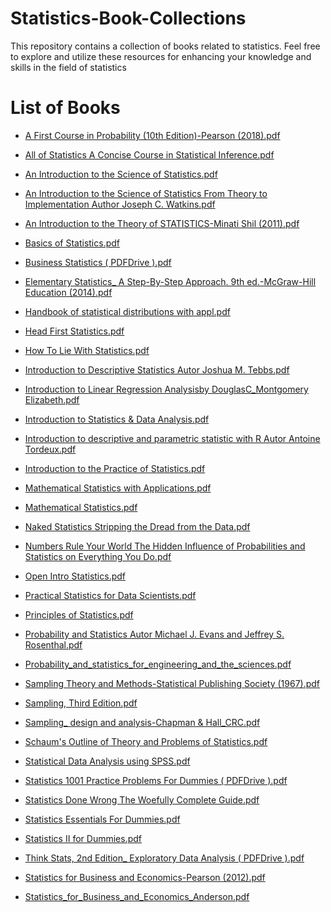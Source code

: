 # Statistics-Book-Collections
This repository contains a collection of books related to statistics.  Feel free to explore and utilize these resources for enhancing your knowledge and skills in the field of statistics

# List of Books

-  [A First Course in Probability (10th Edition)-Pearson (2018).pdf](https://github.com/sawrab02/Statistics-Book-Collections/blob/main/Books/A%20First%20Course%20in%20Probability%20(10th%20Edition)-Pearson%20(2018).pdf)
 
-  [All of Statistics A Concise Course in Statistical Inference.pdf](https://github.com/sawrab02/Statistics-Book-Collections/blob/main/Books/All%20of%20Statistics%20A%20Concise%20Course%20in%20Statistical%20Inference.pdf)

-  [An Introduction to the Science of Statistics.pdf](https://github.com/sawrab02/Statistics-Book-Collections/blob/main/Books/An%20Introduction%20to%20the%20Science%20of%20Statistics.pdf)

-  [An Introduction to the Science of Statistics From Theory to Implementation Author Joseph C. Watkins.pdf](https://github.com/sawrab02/Statistics-Book-Collections/blob/main/Books/An%20Introduction%20to%20the%20Science%20of%20StatisticsFrom%20Theory%20to%20Implementation%20Author%20Joseph%20C.%20Watkins.pdf)

-  [An Introduction to the Theory of STATISTICS-Minati Shil (2011).pdf](https://github.com/sawrab02/Statistics-Book-Collections/blob/main/Books/An%20Introduction%20to%20the%20Theory%20of%20STATISTICS-Minati%20Shil%20(2011).pdf)

-  [Basics of Statistics.pdf](https://github.com/sawrab02/Statistics-Book-Collections/blob/main/Books/Basics%20of%20Statistics.pdf)

-  [Business Statistics ( PDFDrive ).pdf](https://github.com/sawrab02/Statistics-Book-Collections/blob/main/Books/Business%20Statistics%20(%20PDFDrive%20).pdf)

-  [Elementary Statistics_ A Step-By-Step Approach. 9th ed.-McGraw-Hill Education (2014).pdf](https://github.com/sawrab02/Statistics-Book-Collections/blob/main/Books/Elementary%20Statistics_%20A%20Step-By-Step%20Approach.%209th%20ed.-McGraw-Hill%20Education%20(2014).pdf)

-  [Handbook of statistical distributions with appl.pdf](https://github.com/sawrab02/Statistics-Book-Collections/blob/main/Books/Handbook%20of%20statistical%20distributions%20with%20appl.pdf)

-  [Head First Statistics.pdf](https://github.com/sawrab02/Statistics-Book-Collections/blob/main/Books/Head%20First%20Statistics.pdf)

-  [How To Lie With Statistics.pdf](https://github.com/sawrab02/Statistics-Book-Collections/blob/main/Books/How%20To%20Lie%20With%20Statistics.pdf)

-  [Introduction to Descriptive Statistics Autor Joshua M. Tebbs.pdf](https://github.com/sawrab02/Statistics-Book-Collections/blob/main/Books/Introduction%20to%20Descriptive%20Statistics%20Autor%20Joshua%20M.%20Tebbs.pdf)

-  [Introduction to Linear Regression Analysisby DouglasC_Montgomery Elizabeth.pdf](https://github.com/sawrab02/Statistics-Book-Collections/blob/main/Books/Introduction%20to%20Linear%20Regression%20Analysisby%20DouglasC_Montgomery%20Elizabeth.pdf)

-  [Introduction to Statistics & Data Analysis.pdf](https://github.com/sawrab02/Statistics-Book-Collections/blob/main/Books/Introduction%20to%20Statistics%20%26%20Data%20Analysis.pdf)

-  [Introduction to descriptive and parametric statistic with R Autor Antoine Tordeux.pdf](https://github.com/sawrab02/Statistics-Book-Collections/blob/main/Books/Introduction%20to%20descriptive%20and%20parametric%20statistic%20with%20R%20Autor%20Antoine%20Tordeux.pdf)

-  [Introduction to the Practice of Statistics.pdf](https://github.com/sawrab02/Statistics-Book-Collections/blob/main/Books/Introduction%20to%20the%20Practice%20of%20Statistics.pdf)

-  [Mathematical Statistics with Applications.pdf](https://github.com/sawrab02/Statistics-Book-Collections/blob/main/Books/Mathematical%20Statistics%20with%20Applications.pdf)

-  [Mathematical Statistics.pdf](https://github.com/sawrab02/Statistics-Book-Collections/blob/main/Books/Mathematical%20Statistics.pdf)

-  [Naked Statistics Stripping the Dread from the Data.pdf](https://github.com/sawrab02/Statistics-Book-Collections/blob/main/Books/Naked%20Statistics%20Stripping%20the%20Dread%20from%20the%20Data.pdf)

-  [Numbers Rule Your World The Hidden Influence of Probabilities and Statistics on Everything You Do.pdf](https://github.com/sawrab02/Statistics-Book-Collections/blob/main/Books/Numbers%20Rule%20Your%20World%20The%20Hidden%20Influence%20of%20Probabilities%20and%20Statistics%20on%20Everything%20You%20Do.pdf)

-  [Open Intro Statistics.pdf](https://github.com/sawrab02/Statistics-Book-Collections/blob/main/Books/Open%20Intro%20Statistics.pdf)

-  [Practical Statistics for Data Scientists.pdf](https://github.com/sawrab02/Statistics-Book-Collections/blob/main/Books/Practical%20Statistics%20for%20Data%20Scientists.pdf)

-  [Principles of Statistics.pdf](https://github.com/sawrab02/Statistics-Book-Collections/blob/main/Books/Principles%20of%20Statistics.pdf)

-  [Probability and Statistics Autor Michael J. Evans and Jeffrey S. Rosenthal.pdf](https://github.com/sawrab02/Statistics-Book-Collections/blob/main/Books/Probability%20and%20Statistics%20Autor%20Michael%20J.%20Evans%20and%20Jeffrey%20S.%20Rosenthal.pdf)

-  [Probability_and_statistics_for_engineering_and_the_sciences.pdf](https://github.com/sawrab02/Statistics-Book-Collections/blob/main/Books/Probability_and_statistics_for_engineering_and_the_sciences.pdf)

-  [Sampling Theory and Methods-Statistical Publishing Society (1967).pdf](https://github.com/sawrab02/Statistics-Book-Collections/blob/main/Books/Sampling%20Theory%20and%20Methods-Statistical%20Publishing%20Society%20(1967).pdf)

-  [Sampling, Third Edition.pdf](https://github.com/sawrab02/Statistics-Book-Collections/blob/main/Books/Sampling%2C%20Third%20Edition.pdf)

-  [Sampling_ design and analysis-Chapman & Hall_CRC.pdf](https://github.com/sawrab02/Statistics-Book-Collections/blob/main/Books/Sampling_%20design%20and%20analysis-Chapman%20%26%20Hall_CRC.pdf)

-  [Schaum's Outline of Theory and Problems of Statistics.pdf](https://github.com/sawrab02/Statistics-Book-Collections/blob/main/Books/Schaum's%20Outline%20of%20Theory%20and%20Problems%20of%20Statistics.pdf)

-  [Statistical  Data Analysis using SPSS.pdf](https://github.com/sawrab02/Statistics-Book-Collections/blob/main/Books/Statistical%20%20Data%20Analysis%20using%20SPSS.pdf)

-  [Statistics 1001 Practice Problems For Dummies ( PDFDrive ).pdf](https://github.com/sawrab02/Statistics-Book-Collections/blob/main/Books/Statistics%201001%20Practice%20Problems%20For%20Dummies%20(%20PDFDrive%20).pdf)

-  [Statistics Done Wrong The Woefully Complete Guide.pdf](https://github.com/sawrab02/Statistics-Book-Collections/blob/main/Books/Statistics%20Done%20Wrong%20The%20Woefully%20Complete%20Guide.pdf)

-  [Statistics Essentials For Dummies.pdf](https://github.com/sawrab02/Statistics-Book-Collections/blob/main/Books/Statistics%20Essentials%20For%20Dummies.pdf)

-  [Statistics II for Dummies.pdf](https://github.com/sawrab02/Statistics-Book-Collections/blob/main/Books/Statistics%20II%20for%20Dummies.pdf)

-  [Think Stats, 2nd Edition_ Exploratory Data Analysis ( PDFDrive ).pdf](https://github.com/sawrab02/Statistics-Book-Collections/blob/main/Books/Think%20Stats%2C%202nd%20Edition_%20Exploratory%20Data%20Analysis%20(%20PDFDrive%20).pdf)
 
-  [Statistics for Business and Economics-Pearson (2012).pdf](https://github.com/sawrab02/Statistics-Book-Collections/blob/main/Books/Statistics%20for%20Business%20and%20Economics-Pearson%20(2012).pdf)

-  [Statistics_for_Business_and_Economics_Anderson.pdf](https://github.com/sawrab02/Statistics-Book-Collections/blob/main/Books/Statistics_for_Business_and_Economics_Anderson.pdf)
